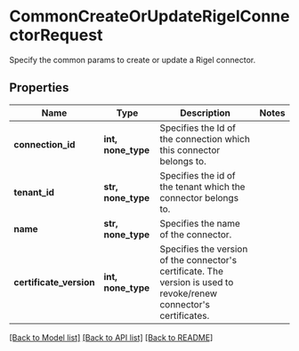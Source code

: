 # CommonCreateOrUpdateRigelConnectorRequest

Specify the common params to create or update a Rigel connector.

## Properties
Name | Type | Description | Notes
------------ | ------------- | ------------- | -------------
**connection_id** | **int, none_type** | Specifies the Id of the connection which this connector belongs to. | 
**tenant_id** | **str, none_type** | Specifies the id of the tenant which the connector belongs to. | 
**name** | **str, none_type** | Specifies the name of the connector. | 
**certificate_version** | **int, none_type** | Specifies the version of the connector&#39;s certificate. The version is used to revoke/renew connector&#39;s certificates. | 

[[Back to Model list]](../README.md#documentation-for-models) [[Back to API list]](../README.md#documentation-for-api-endpoints) [[Back to README]](../README.md)


